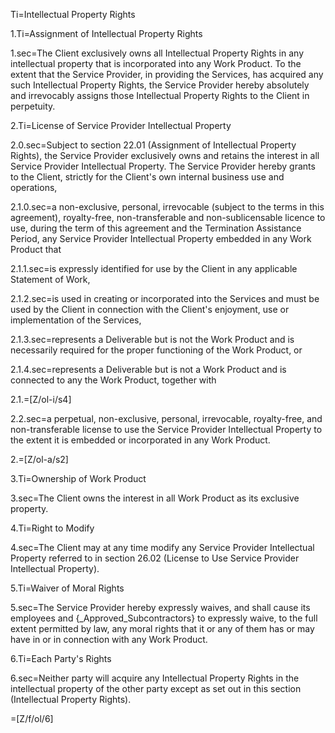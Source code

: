 Ti=Intellectual Property Rights

1.Ti=Assignment of Intellectual Property Rights

1.sec=The Client exclusively owns all Intellectual Property Rights in any intellectual property that is incorporated into any Work Product. To the extent that the Service Provider, in providing the Services, has acquired any such Intellectual Property Rights, the Service Provider hereby absolutely and irrevocably assigns those Intellectual Property Rights to the Client in perpetuity.

2.Ti=License of Service Provider Intellectual Property

2.0.sec=Subject to section 22.01 (Assignment of Intellectual Property Rights), the Service Provider exclusively owns and retains the interest in all Service Provider Intellectual Property. The Service Provider hereby grants to the Client, strictly for the Client's own internal business use and operations,

2.1.0.sec=a non-exclusive, personal, irrevocable (subject to the terms in this agreement), royalty-free, non-transferable and non-sublicensable licence to use, during the term of this agreement and the Termination Assistance Period, any Service Provider Intellectual Property embedded in any Work Product that

2.1.1.sec=is expressly identified for use by the Client in any applicable Statement of Work,

2.1.2.sec=is used in creating or incorporated into the Services and must be used by the Client in connection with the Client's enjoyment, use or implementation of the Services,

2.1.3.sec=represents a Deliverable but is not the Work Product and is necessarily required for the proper functioning of the Work Product, or

2.1.4.sec=represents a Deliverable but is not a Work Product and is connected to any the Work Product, together with

2.1.=[Z/ol-i/s4]

2.2.sec=a perpetual, non-exclusive, personal, irrevocable, royalty-free, and non-transferable license to use the Service Provider Intellectual Property to the extent it is embedded or incorporated in any Work Product.

2.=[Z/ol-a/s2]

3.Ti=Ownership of Work Product

3.sec=The Client owns the interest in all Work Product as its exclusive property.

4.Ti=Right to Modify

4.sec=The Client may at any time modify any Service Provider Intellectual Property referred to in section 26.02 (License to Use Service Provider Intellectual Property).

5.Ti=Waiver of Moral Rights

5.sec=The Service Provider hereby expressly waives, and shall cause its employees and {_Approved_Subcontractors} to expressly waive, to the full extent permitted by law, any moral rights that it or any of them has or may have in or in connection with any Work Product.

6.Ti=Each Party's Rights

6.sec=Neither party will acquire any Intellectual Property Rights in the intellectual property of the other party except as set out in this section (Intellectual Property Rights).

=[Z/f/ol/6]
